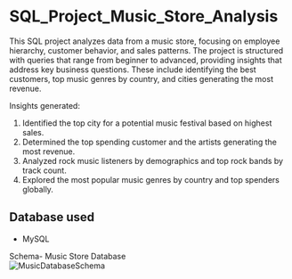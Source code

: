 # SQL_Project_Music_Store_Analysis
This SQL project analyzes data from a music store, focusing on employee hierarchy, customer behavior, and sales patterns. The project is structured with queries that range from beginner to advanced, providing insights that address key business questions. These include identifying the best customers, top music genres by country, and cities generating the most revenue.

Insights generated:

1. Identified the top city for a potential music festival based on highest sales.
2. Determined the top spending customer and the artists generating the most revenue.
3. Analyzed rock music listeners by demographics and top rock bands by track count.
4. Explored the most popular music genres by country and top spenders globally.

## Database used
* MySQL
  

Schema- Music Store Database  
![MusicDatabaseSchema](https://user-images.githubusercontent.com/112153548/213707717-bfc9f479-52d9-407b-99e1-e94db7ae10a3.png)
